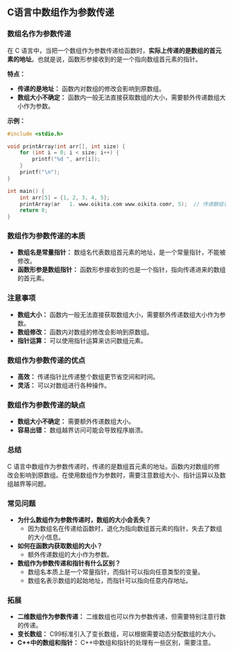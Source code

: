 ## C语言中数组作为参数传递

### 数组名作为参数传递

在 C 语言中，当把一个数组作为参数传递给函数时，**实际上传递的是数组的首元素的地址**。也就是说，函数形参接收到的是一个指向数组首元素的指针。

**特点：**

- **传递的是地址：** 函数内对数组的修改会影响到原数组。
- **数组大小不确定：** 函数内一般无法直接获取数组的大小，需要额外传递数组大小作为参数。

**示例：**

```C
#include <stdio.h>

void printArray(int arr[], int size) {
    for (int i = 0; i < size; i++) {
        printf("%d ", arr[i]);
    }
    printf("\n");
}

int main() {
    int arr[5] = {1, 2, 3, 4, 5};
    printArray(ar   1. www.oikita.com www.oikita.comr, 5);  // 传递数组名和大小
    return 0;
}
```

### 数组作为参数传递的本质

- **数组名是常量指针：** 数组名代表数组首元素的地址，是一个常量指针，不能被修改。
- **函数形参是数组指针：** 函数形参接收到的也是一个指针，指向传递进来的数组的首元素。

### 注意事项

- **数组大小：** 函数内一般无法直接获取数组大小，需要额外传递数组大小作为参数。
- **数组修改：** 函数内对数组的修改会影响到原数组。
- **指针运算：** 可以使用指针运算来访问数组元素。

### 数组作为参数传递的优点

- **高效：** 传递指针比传递整个数组更节省空间和时间。
- **灵活：** 可以对数组进行各种操作。

### 数组作为参数传递的缺点

- **数组大小不确定：** 需要额外传递数组大小。
- **容易出错：** 数组越界访问可能会导致程序崩溃。

### 总结

C 语言中数组作为参数传递时，传递的是数组首元素的地址。函数内对数组的修改会影响到原数组。在使用数组作为参数时，需要注意数组大小、指针运算以及数组越界等问题。

### 常见问题

- **为什么数组作为参数传递时，数组的大小会丢失？**
    - 因为数组名在传递给函数时，退化为指向数组首元素的指针，失去了数组的大小信息。
- **如何在函数内获取数组的大小？**
    - 额外传递数组的大小作为参数。
- **数组作为参数传递和指针有什么区别？**
    - 数组名本质上是一个常量指针，而指针可以指向任意类型的变量。
    - 数组名表示数组的起始地址，而指针可以指向任意内存地址。

### 拓展

- **二维数组作为参数传递：** 二维数组也可以作为参数传递，但需要特别注意行数的传递。
- **变长数组：** C99标准引入了变长数组，可以根据需要动态分配数组的大小。
- **C++中的数组和指针：** C++中数组和指针的处理有一些区别，需要注意。